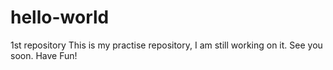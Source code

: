 # hello-world
1st repository 
This is my practise repository, I am still working on it. See you soon. Have Fun!
